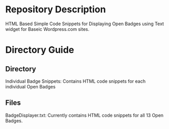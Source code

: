 Repository Description
========================
HTML Based Simple Code Snippets for Displaying Open Badges using Text widget for Baseic Wordpress.com sites.

 Directory Guide
=================

 Directory 
------------
Individual Badge Snippets: Contains HTML code snippets for each individual Open Badges

 Files 
-------
BadgeDisplayer.txt: Currently contains HTML code snippets for all 13 Open Badges.
